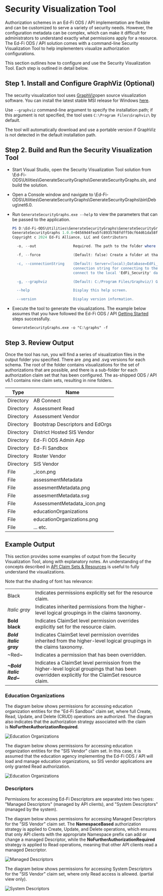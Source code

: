 # Security Visualization Tool

Authorization schemes in an Ed-Fi ODS / API implementation are flexible and can
be customized to serve a variety of security needs. However, the configuration
metadata can be complex, which can make it difficult for administrators to
understand exactly what permissions apply for a resource. The Ed-Fi ODS / API
solution comes with a command-line Security Visualization Tool to help
implementers visualize authorization configurations.

This section outlines how to configure and use the Security Visualization Tool.
Each step is outlined in detail below.

## Step 1. Install and Configure GraphViz (Optional)

The security visualization tool uses [GraphViz](http://www.graphviz.org/)open
source visualization software. You can install the latest stable MSI release for
Windows [here](https://graphviz.org/download/#windows).

Use `--graphviz` command-line argument to specify the installation path; if this
argument is not specified, the tool uses `C:\Program Files\Graphviz\` by
default.

The tool will automatically download and use a portable version if GraphViz is
not detected in the default installation path.

## Step 2. Build and Run the Security Visualization Tool

* Start Visual Studio, open the Security Visualization Tool solution from
  \\Ed-Fi-ODS\\Utilities\\GenerateSecurityGraphs\\GenerateSecurityGraphs.sln,
  and build the solution.
* Open a Console window and navigate to
  \\Ed-Fi-ODS\\Utilities\\GenerateSecurityGraphs\\GenerateSecurityGraphs\\bin\\Debug\\net6.0.
* Run `GenerateSecurityGraphs.exe --help` to view the parameters that can be
  passed to the application.

  ```powershell
  PS D:\Ed-Fi-ODS\Utilities\GenerateSecurityGraphs\GenerateSecurityGraphs> .\bin\Debug\net8.0\GenerateSecurityGraphs.exe --help
  GenerateSecurityGraphs 1.0.0+04569d4fea5fc8935768fdff50cf64d61da58fa7
  Copyright c 2024 Ed-Fi Alliance, LLC and Contributors

    -o, --out                 Required. The path to the folder where the graphs should be generated.

    -f, --force               (Default: false) Create a folder at that path if one doesn't already exist.

    -c, --connectionString    (Default: Server=(local);Database=EdFi_Security;Trusted_Connection=True;Encrypt=False) The
                              connection string for connecting to the authorization metadata database. Leave blank to
                              connect to the local 'EdFi_Security' database using integrated security.

    -g, --graphviz            (Default: C:/Program Files/Graphviz/) Graphviz installation path.

    --help                    Display this help screen.

    --version                 Display version information.
  ```

* Execute the tool to generate the visualizations. The example below assumes
  that you have followed the Ed-Fi ODS / API [Getting
  Started](../../getting-started/readme.md) steps successfully.

  ```shell
  GenerateSecurityGraphs.exe -o "C:\graphs" -f
  ```

## Step 3. Review Output

Once the tool has run, you will find a series of visualization files in the
output folder you specified. There are .png and .svg versions for each
schema. The root of the folder contains visualizations for the set of
authorizations that are possible, and there is a sub-folder for each
authorization claim set that has been configured. The as-shipped ODS / API
v6.1 contains nine claim sets, resulting in nine folders.

| Type | Name |
| -- | -- |
| Directory | AB Connect |
| Directory | Assessment Read |
| Directory | Assessment Vendor |
| Directory | Bootstrap Descriptors and EdOrgs |
| Directory | District Hosted SIS Vendor |
| Directory | Ed-Fi ODS Admin App |
| Directory | Ed-Fi Sandbox |
| Directory | Roster Vendor |
| Directory | SIS Vendor |
| File | _icon.png |
| File | assessmentMetadata |
| File | assesmentMetadata.png |
| File | assesmentMetadata.svg |
| File | AssessmentMetadata_icon.png |
| File | educationOrganizations |
| File | educationOrganizations.png |
| File | ... etc. |

## Example Output

This section provides some examples of output from the Security Visualization
Tool, along with explanatory notes. An understanding of the concepts described
in [API Claim Sets &amp; Resources](../security/api-claim-sets-resources.md) is
useful to fully understand the visualizations.

Note that the shading of font has relevance:

|     |     |
| --- | --- |
| Black | Indicates permissions explicitly set for the resource claim. |
| _Italic gray_ | Indicates inherited permissions from the higher-level logical groupings in the claims taxonomy. |
| **Bold black** | Indicates ClaimSet level permission overrides explicitly set for the resource claim. |
| _**Bold italic gray**_ | Indicates ClaimSet level permission overrides inherited from the higher-level logical groupings in the claims taxonomy. |
| ~Red~ | Indicates a permission that has been overridden. |
| _**~Bold italic Red~**_ | Indicates a ClaimSet level permission from the higher-level logical groupings that has been overridden explicitly for the ClaimSet resource claim. |

### Education Organizations

The diagram below shows permissions for accessing education organization
entities for the "Ed-Fi Sandbox" claim set, where full Create, Read, Update, and
Delete (CRUD) operations are authorized. The diagram also indicates that the
authorization strategy associated with the claim
is **NoFurtherAuthorizationRequired**.

![Education Organizations](/img/reference/ods-api/educationOrganizations_sb.webp)

The diagram below shows permissions for accessing education organization
entities for the "SIS Vendor" claim set. In this case, it is assumed that the
education agency implementing the Ed-Fi ODS / API will load and manage education
organizations, so SIS vendor applications are only granted Read authorization.

![Education Organizations](/img/reference/ods-api/educationOrganizations.webp)

### Descriptors

Permissions for accessing Ed-Fi Descriptors are separated into two types:
"Managed Descriptors" (managed by API clients), and "System Descriptors"
(managed by the system).

The diagram below shows permissions for accessing Managed Descriptors for the
"SIS Vendor" claim set. The **NamespaceBased** authorization strategy is applied
to Create, Update, and Delete operations, which ensures that only API clients
with the appropriate Namespace prefix can add or change a managed Descriptor,
while the **NoFurtherAuthorizationRequired** strategy is applied to Read
operations, meaning that other API clients read a managed Descriptor.

![Managed Descriptors](/img/reference/ods-api/managedDescriptors.webp)

The diagram below shows permissions for accessing System Descriptors for the
"SIS Vendor" claim set, where only Read access is allowed. (partial view only).

![System Descriptors](/img/reference/ods-api/systemDescriptors.webp)
